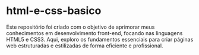 # html-e-css-basico
Este repositório foi criado com o objetivo de aprimorar meus conhecimentos em desenvolvimento front-end, focando nas linguagens HTML5 e CSS3. Aqui, exploro os fundamentos essenciais para criar páginas web estruturadas e estilizadas de forma eficiente e profissional.

